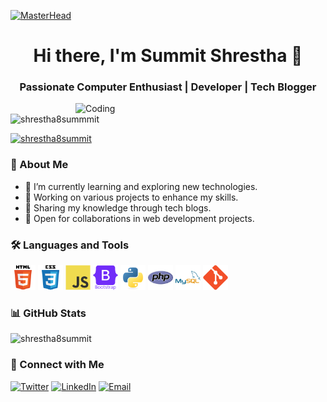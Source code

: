 [![MasterHead](https://i.pinimg.com/736x/c7/16/b1/c716b153427a8ac1c9e4dbab1cd41d21.jpg)](https://summit-shrestha.com.np/)

<h1 align="center">Hi there, I'm Summit Shrestha 👋</h1>

<h3 align="center">Passionate Computer Enthusiast | Developer | Tech Blogger</h3>

<img align="right" alt="Coding" width="400" src="https://i.gifer.com/g2dh.gif">

<p align="left"> <img src="https://komarev.com/ghpvc/?username=shrestha8summmit&label=Profile%20views&color=0e75b6&style=flat" alt="shrestha8summmit" /> </p>

<p align="left"> 
  <a href="https://twitter.com/shrestha8summit" target="blank"><img src="https://img.shields.io/twitter/follow/shrestha8summit?logo=twitter&style=for-the-badge" alt="shrestha8summit" /></a>
</p>

### 📖 About Me

- 🌱 I’m currently learning and exploring new technologies.
- 💼 Working on various projects to enhance my skills.
- 📝 Sharing my knowledge through tech blogs.
- 🤝 Open for collaborations in web development projects.

### 🛠️ Languages and Tools

<p align="left">
  <img src="https://raw.githubusercontent.com/devicons/devicon/master/icons/html5/html5-original-wordmark.svg" alt="HTML5" width="40" height="40"/>
  <img src="https://raw.githubusercontent.com/devicons/devicon/master/icons/css3/css3-original-wordmark.svg" alt="CSS3" width="40" height="40"/>
  <img src="https://raw.githubusercontent.com/devicons/devicon/master/icons/javascript/javascript-original.svg" alt="JavaScript" width="40" height="40"/>
  <img src="https://raw.githubusercontent.com/devicons/devicon/master/icons/bootstrap/bootstrap-plain-wordmark.svg" alt="Bootstrap" width="40" height="40"/>
  <img src="https://raw.githubusercontent.com/devicons/devicon/master/icons/python/python-original.svg" alt="Python" width="40" height="40"/>
  <img src="https://raw.githubusercontent.com/devicons/devicon/master/icons/php/php-original.svg" alt="PHP" width="40" height="40"/>
  <img src="https://raw.githubusercontent.com/devicons/devicon/master/icons/mysql/mysql-original-wordmark.svg" alt="MySQL" width="40" height="40"/>
  <img src="https://raw.githubusercontent.com/devicons/devicon/master/icons/git/git-original.svg" alt="Git" width="40" height="40"/>
</p>

### 📊 GitHub Stats

<p align="left">
  <img src="https://github-readme-stats.vercel.app/api?username=shrestha8summit&show_icons=true&theme=radical" alt="shrestha8summit" />
</p>


### 🤝 Connect with Me

<p align="left">
  <a href="https://twitter.com/shrestha8summit"><img src="https://img.shields.io/badge/-Twitter-1DA1F2?style=for-the-badge&logo=twitter&logoColor=white" alt="Twitter"></a>
  <a href="https://linkedin.com/in/summit8shrestha"><img src="https://img.shields.io/badge/-LinkedIn-0077B5?style=for-the-badge&logo=linkedin&logoColor=white" alt="LinkedIn"></a>
  <a href="mailto:shrestha8summit@gmail.com"><img src="https://img.shields.io/badge/-Email-D14836?style=for-the-badge&logo=gmail&logoColor=white" alt="Email"></a>
</p>
